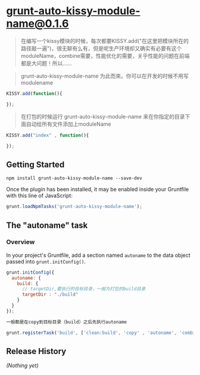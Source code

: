# grunt-auto-kissy-module-name@0.1.6

> 在编写一个kissy模块的时候，每次都要KISSY.add("在这里把模块所在的路径敲一遍")，很无聊有么有，但是呢生产环境却又确实有必要有这个moduleName，combine需要，性能优化的需要，关乎性能的问题在前端都是大问题！所以......

> grunt-auto-kissy-module-name 为此而來。你可以在开发的时候不用写modulename

  ```js
  KISSY.add(function(){
  
  });
  ```

> 在打包的时候运行 grunt-auto-kissy-module-name 来在你指定的目录下面自动给所有文件添加上moduleName

  ```js
  KISSY.add("index" , function(){
  
  });
  ```
 

## Getting Started

```shell
npm install grunt-auto-kissy-module-name --save-dev
```

Once the plugin has been installed, it may be enabled inside your Gruntfile with this line of JavaScript:

```js
grunt.loadNpmTasks('grunt-auto-kissy-module-name');
```

## The "autoname" task

### Overview
In your project's Gruntfile, add a section named `autoname` to the data object passed into `grunt.initConfig()`.

```js
grunt.initConfig({
  autoname: {
    build: {
      // targetDir,要执行的目标目录，一般为打包的build目录
      targetDir : "./build"
    }
  }
});

一般都是在copy到目标目录（build）之后先执行autoname

grunt.registerTask('build', ['clean:build', 'copy' , 'autoname', 'combine', 'uglify', 'cssmin']);


```


## Release History
_(Nothing yet)_
